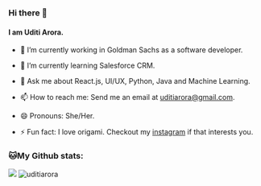 ### Hi there 👋
<!--
![](https://camo.githubusercontent.com/992babdffd8c74a1502de375fbdf7e4d54773242/68747470733a2f2f6d656469612e67697068792e636f6d2f6d656469612f53576f536b4e36447854737a71494b4571762f67697068792e676966)
-->
#### I am Uditi Arora.
- 🔭 I’m currently working in Goldman Sachs as a software developer.

- 🌱 I’m currently learning Salesforce CRM.

- 💬 Ask me about React.js, UI/UX, Python, Java and Machine Learning.

- 📫 How to reach me: Send me an email at uditiarora@gmail.com.

- 😄 Pronouns: She/Her.

- ⚡ Fun fact: I love origami. Checkout my [instagram](https://www.instagram.com/uditiarora) if that interests you.


### 🐱My Github stats:

<img src="https://komarev.com/ghpvc/?username=uditiarora">

<img src="https://github-readme-stats.vercel.app/api?username=uditiarora&show_icons=true" alt="uditiarora" />
<!--
**uditiarora/uditiarora** is a ✨ _special_ ✨ repository because its `README.md` (this file) appears on your GitHub profile.

Here are some ideas to get you started:

- 🔭 I’m currently working on ...
- 🌱 I’m currently learning ...
- 👯 I’m looking to collaborate on ...
- 🤔 I’m looking for help with ...
- 💬 Ask me about ...
- 📫 How to reach me: ...
- 😄 Pronouns: ...
- ⚡ Fun fact: ...
-->
